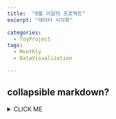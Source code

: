 ```yaml
---
title:  "8월 이달의 프로젝트"
excerpt: "데이터 시각화"

categories:
  - ToyProject
tags:
  - Monthly
  - DataVisualization

---
```


### 



## collapsible markdown?

<details><summary>CLICK ME</summary>
<p>

#### yes, even hidden code blocks!

```python
print("hello world!")
```

</p>
</details>